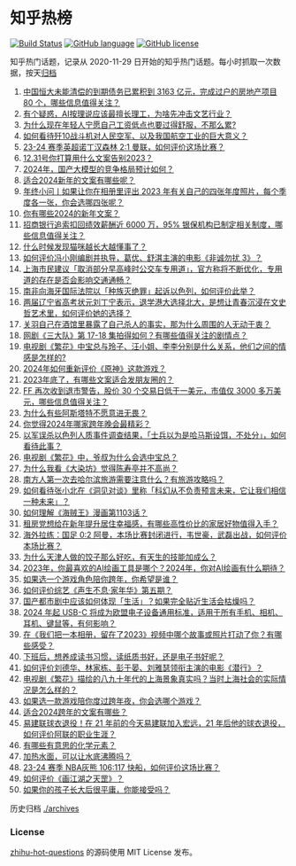 # 知乎热榜
[![Build Status](https://github.com/ToWeLong/zhihu-hot-questions/workflows/CI/badge.svg)](https://github.com/ToWeLong/zhihu-hot-questions/actions)
[![GitHub language](https://img.shields.io/badge/language-golang-orange.svg)](https://golang.org/)
[![GitHub license](https://img.shields.io/github/license/ToWeLong/zhihu-hot-questions)](https://github.com/ToWeLong/zhihu-hot-questions/blob/main/LICENSE)

知乎热门话题，记录从 2020-11-29 日开始的知乎热门话题。每小时抓取一次数据，按天[归档](./archives)

<!-- BEGIN -->

1. [中国恒大未能清偿的到期债务已累积到 3163 亿元，完成过户的房地产项目 80 个，哪些信息值得关注？](https://www.zhihu.com/question/637416931)
1. [有个疑惑，AI按理说应该最擅长理工，为啥先冲击文艺行业？](https://www.zhihu.com/question/636389785)
1. [为什么现在年轻人宁愿自己工资低点也要过得舒服，不那么累?](https://www.zhihu.com/question/636907409)
1. [如何看待歼10战斗机对人民空军、以及我国航空工业的巨大意义？](https://www.zhihu.com/question/636608044)
1. [23-24 赛季英超诺丁汉森林 2:1 曼联，如何评价这场比赛？](https://www.zhihu.com/question/637431310)
1. [12.31号你打算用什么文案告别2023？](https://www.zhihu.com/question/636983080)
1. [2024年，国产大模型的竞争格局预计如何？](https://www.zhihu.com/question/636100562)
1. [适合2024新年的文案有哪些呢？](https://www.zhihu.com/question/635091347)
1. [年终小问丨如果让你在相册里评出 2023 年有关自己的四张年度照片，每个季度各一张，你会选哪四张呢？](https://www.zhihu.com/question/631689980)
1. [你有哪些2024的新年文案？](https://www.zhihu.com/question/636018737)
1. [招商银行追索扣回绩效薪酬近 6000 万，95% 银保机构已制定相关制度，哪些信息值得关注？](https://www.zhihu.com/question/637416929)
1. [什么时候发现猫咪越长大越懂事了？](https://www.zhihu.com/question/634661139)
1. [如何评价冯小刚编剧并执导，葛优、舒淇主演的电影《非诚勿扰 3》？](https://www.zhihu.com/question/607954013)
1. [上海市民建议「取消部分早高峰时公交车专用道」，官方称将不断优化，专用道的存在是否会影响交通通畅？](https://www.zhihu.com/question/637274254)
1. [南非向海牙国际法院以「种族灭绝罪」起诉以色列，如何评价此举？](https://www.zhihu.com/question/637390965)
1. [两届辽宁省高考状元刘丁宁表示，退学港大选择北大，是想让青春沉浸在文史哲艺术里，如何评价她的选择？](https://www.zhihu.com/question/637392669)
1. [关羽自己在酒馆里暴露了自己杀人的事实，那为什么周围的人无动于衷？](https://www.zhihu.com/question/634570168)
1. [网剧《三大队》第 17-18 集拍得如何？有哪些值得关注的剧情点？](https://www.zhihu.com/question/637411143)
1. [电视剧《繁花》中宝总与玲子、汪小姐、李李分别是什么关系，他们之间的情感是怎样的?](https://www.zhihu.com/question/637140485)
1. [2024年如何重新评价《原神》这款游戏？](https://www.zhihu.com/question/636881736)
1. [2023年底了，有哪些文案适合发朋友圈的？](https://www.zhihu.com/question/635091008)
1. [FF 再次收到退市警告，股价 30 个交易日低于一美元，市值仅 3000 多万美元，哪些信息值得关注？](https://www.zhihu.com/question/637338874)
1. [为什么有些阿斯塔特不愿意进无畏？](https://www.zhihu.com/question/636407561)
1. [你觉得2024年哪家跨年晚会最精彩？](https://www.zhihu.com/question/637396798)
1. [以军误杀以色列人质事件调查结果，「士兵以为是哈马斯设饵，不处分」，如何看待此事？](https://www.zhihu.com/question/637254164)
1. [电视剧《繁花》中，爷叔为什么会选中宝总？](https://www.zhihu.com/question/637095810)
1. [为什么我看《大染坊》觉得陈寿亭并不高尚？](https://www.zhihu.com/question/565999899)
1. [南方人第一次去哈尔滨旅游需要注意什么？有旅游攻略吗？](https://www.zhihu.com/question/637396154)
1. [如何看待张小北在《洞见对谈》里称「科幻从不负责预言未来，它让我们相信一种未来」？](https://www.zhihu.com/question/636101295)
1. [如何理解《海贼王》漫画第1103话？](https://www.zhihu.com/question/636905198)
1. [租房党想给在新年提升居住幸福感，有哪些高性价比的家居好物值得入手？](https://www.zhihu.com/question/634374741)
1. [海外拉练：国足 0:2 阿曼，本场比赛封闭进行，韦世豪，武磊出战，如何评价本场比赛？](https://www.zhihu.com/question/637368005)
1. [为什么天津人做的饺子那么好吃，有天生的技能加成么？](https://www.zhihu.com/question/433016168)
1. [2023年，你最喜欢的AI绘画工具是哪个？2024年，你对AI绘画有什么期待？](https://www.zhihu.com/question/636440314)
1. [如果选一个游戏角色陪你跨年，你希望是谁？](https://www.zhihu.com/question/635607711)
1. [如何评价综艺《声生不息·家年华》第五期？](https://www.zhihu.com/question/637390549)
1. [国产都市剧中应该如何体现「生活」？如果完全贴近生活会枯燥吗？](https://www.zhihu.com/question/636483458)
1. [2024 年起 USB-C 将成为欧盟电子设备通用标准，适用于所有手机、相机、耳机、键鼠等，有何影响？](https://www.zhihu.com/question/637409535)
1. [在《我们把一本相册，留在了2023》视频中哪个故事或照片打动了你？有哪些感受？](https://www.zhihu.com/question/637424730)
1. [下班后，想养成读书习惯，读纸质书好，还是电子书好呢？](https://www.zhihu.com/question/630000089)
1. [如何评价刘德华、林家栋、彭于晏、刘雅瑟领衔主演的电影《潜行》？](https://www.zhihu.com/question/637334154)
1. [电视剧《繁花》描绘的八九十年代的上海景象真实吗？当时上海社会的实际情况是怎么样的？](https://www.zhihu.com/question/637056678)
1. [如果选一款游戏陪你度过跨年夜，你会选哪个游戏？](https://www.zhihu.com/question/635608072)
1. [适合2024跨年的文案有哪些？](https://www.zhihu.com/question/637162936)
1. [易建联球衣退役！在 21 年前的今天易建联加入宏远，21 年后他的球衣退役，如何评价阿联的职业生涯？](https://www.zhihu.com/question/637346611)
1. [有哪些有意思的化学元素？](https://www.zhihu.com/question/273847074)
1. [加热水面，可以让水底沸腾吗？](https://www.zhihu.com/question/426664678)
1. [23-24 赛季 NBA灰熊 106:117 快船，如何评价这场比赛？](https://www.zhihu.com/question/637394910)
1. [如何评价《画江湖之天罡》？](https://www.zhihu.com/question/637224448)
1. [如果你的孩子长大后很平庸，你能接受吗？](https://www.zhihu.com/question/637231946)

<!-- END -->

历史归档 [./archives](./archives)


### License
[zhihu-hot-questions](https://github.com/towelong/zhihu-hot-questions) 的源码使用 MIT License 发布。
